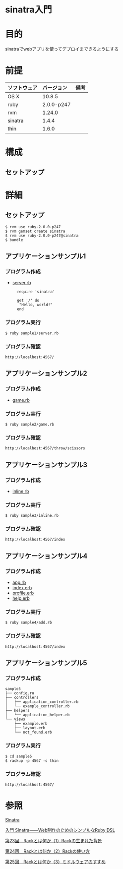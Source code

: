 sinatra入門
====================

# 目的 #
sinatraでwebアプリを使ってデプロイまできるようにする

# 前提 #
| ソフトウェア   | バージョン   | 備考        |
|:---------------|:-------------|:------------|
| OS X           |10.8.5        |             |
| ruby           |2.0.0-p247    |             |
| rvm            |1.24.0        |             |
| sinatra        |1.4.4         |             |
| thin           |1.6.0         |             |

# 構成 #

## セットアップ ##

# 詳細 #

## セットアップ ##

    $ rvm use ruby-2.0.0-p247
    $ rvm gemset create sinatra
    $ rvm use ruby-2.0.0-p247@sinatra
    $ bundle

## アプリケーションサンプル1 ##

### プログラム作成 ###

+ [server.rb](sample1/server.rb)

        require 'sinatra'
    
        get '/' do
         "Hello, world!"
        end

### プログラム実行 ###

    $ ruby sample1/server.rb

### プログラム確認 ###

    http://localhost:4567/

## アプリケーションサンプル2 ##

### プログラム作成 ###

+ [game.rb](sampl2/game.rb)

### プログラム実行 ###

    $ ruby sample2/game.rb

### プログラム確認 ###

    http://localhost:4567/throw/scissors

## アプリケーションサンプル3 ##

### プログラム作成 ###

+ [inline.rb](sampl3/inline.rb)

### プログラム実行 ###

    $ ruby sample3/inline.rb

### プログラム確認 ###

    http://localhost:4567/index

## アプリケーションサンプル4 ##

### プログラム作成 ###

+ [app.rb](sample4/app.rb)
+ [index.erb](sample4/views/index.erb)
+ [profile.erb](sample4/views/profile.html.erb)
+ [help.erb](sample4/views/help.html.erb)

### プログラム実行 ###

    $ ruby sample4/add.rb

### プログラム確認 ###

    http://localhost:4567/index

## アプリケーションサンプル5 ##

### プログラム作成 ###

    sample5
    ├── config.ru
    ├── controllers
    │   ├── application_controller.rb
    │   └── example_controller.rb
    ├── helpers
    │   └── application_helper.rb
    └── views
        ├── example.erb
        ├── layout.erb
        └── not_found.erb

### プログラム実行 ###

    $ cd sample5
    $ rackup -p 4567 -s thin

### プログラム確認 ###

    http://localhost:4567/

# 参照 #

[Sinatra](http://www.sinatrarb.com/intro-jp.html)

[入門 Sinatra――Web制作のためのシンプルなRuby DSL](http://www.oreilly.co.jp/books/9784873115597/)

[第23回　Rackとは何か（1）Rackの生まれた背景](http://gihyo.jp/dev/serial/01/ruby/0023)

[第24回　Rackとは何か（2）Rackの使い方](http://gihyo.jp/dev/serial/01/ruby/0024)

[第25回　Rackとは何か（3）ミドルウェアのすすめ](http://gihyo.jp/dev/serial/01/ruby/0025)


